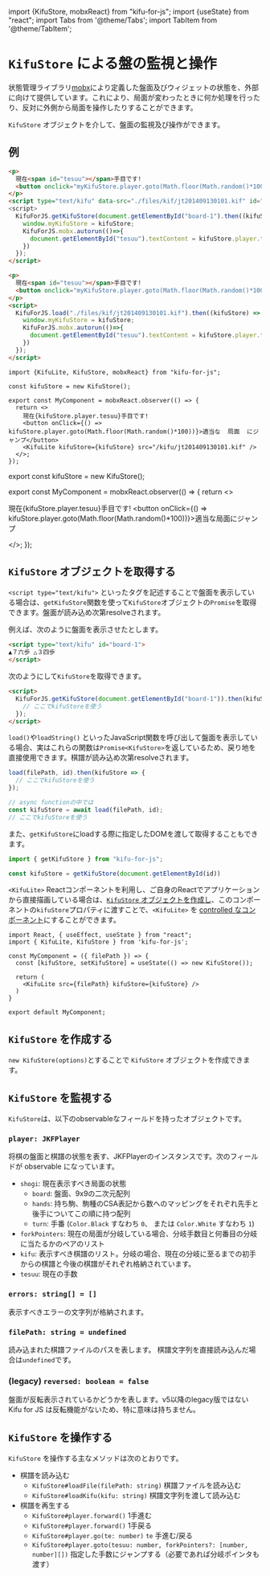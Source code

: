import {KifuStore, mobxReact} from "kifu-for-js";
import {useState} from "react";
import Tabs from '@theme/Tabs';
import TabItem from '@theme/TabItem';

# `KifuStore` による盤の監視と操作

状態管理ライブラリ[mobx](https://mobx.js.org)により定義した盤面及びウィジェットの状態を、外部に向けて提供しています。これにより、局面が変わったときに何か処理を行ったり、反対に外側から局面を操作したりすることができます。

`KifuStore` オブジェクトを介して、盤面の監視及び操作ができます。

## 例

<Tabs groupId="display-method">
  <TabItem value="markup" label="タグ方式" default>

```html
<p>
  現在<span id="tesuu"></span>手目です!
  <button onclick="myKifuStore.player.goto(Math.floor(Math.random()*100))">適当な局面にジャンプ</button>
</p>
<script type="text/kifu" data-src="./files/kif/jt201409130101.kif" id="board-1">
<script>
  KifuForJS.getKifuStore(document.getElementById("board-1").then((kifuStore) => {
    window.myKifuStore = kifuStore;
    KifuForJS.mobx.autorun(()=>{
      document.getElementById("tesuu").textContent = kifuStore.player.tesuu;
    })
  });
</script>
```

  </TabItem>
  <TabItem value="javascript" label="JavaScript関数方式">

```html
<p>
  現在<span id="tesuu"></span>手目です!
  <button onclick="myKifuStore.player.goto(Math.floor(Math.random()*100))">適当な局面にジャンプ</button>
</p>
<script>
  KifuForJS.load("./files/kif/jt201409130101.kif").then((kifuStore) => {
    window.myKifuStore = kifuStore;
    KifuForJS.mobx.autorun(()=>{
      document.getElementById("tesuu").textContent = kifuStore.player.tesuu;
    })
  });
</script>
```

  </TabItem>
  <TabItem value="react" label="Reactコンポーネント方式">

```tsx
import {KifuLite, KifuStore, mobxReact} from "kifu-for-js";

const kifuStore = new KifuStore();

export const MyComponent = mobxReact.observer(() => {
  return <>
    現在{kifuStore.player.tesuu}手目です!
    <button onClick={() => kifuStore.player.goto(Math.floor(Math.random()*100))}>適当な  局面  にジャンプ</button>
    <KifuLite kifuStore={kifuStore} src="/kifu/jt201409130101.kif" />
  </>;
});
```

  </TabItem>
</Tabs>

export const kifuStore = new KifuStore();

export const MyComponent = mobxReact.observer(() => {
  return <>
    <p>現在{kifuStore.player.tesuu}手目です!
    <button onClick={() => kifuStore.player.goto(Math.floor(Math.random()*100))}>適当な局面にジャンプ</button></p>
    <KifuLite kifuStore={kifuStore} src="/kifu/jt201409130101.kif" />
  </>;
});

<MyComponent />

## `KifuStore` オブジェクトを取得する

<Tabs groupId="display-method">
  <TabItem value="markup" label="タグ方式" default>

`<script type="text/kifu">` といったタグを記述することで盤面を表示している場合は、`getKifuStore`関数を使って`KifuStore`オブジェクトの`Promise`を取得できます。盤面が読み込め次第resolveされます。

例えば、次のように盤面を表示させたとします。

```html
<script type="text/kifu" id="board-1">
▲７六歩 △３四歩
</script>
```

次のようにして`KifuStore`を取得できます。

```html
<script>
  KifuForJS.getKifuStore(document.getElementById("board-1")).then(kifuStore => {
    // ここでkifuStoreを使う
  });
</script>
```

  </TabItem>
  <TabItem value="javascript" label="JavaScript関数方式">

`load()`や`loadString()` といったJavaScript関数を呼び出して盤面を表示している場合、実はこれらの関数は`Promise<KifuStore>`を返しているため、戻り地を直接使用できます。棋譜が読み込め次第resolveされます。

```ts
load(filePath, id).then(kifuStore => {
  // ここでkifuStoreを使う
});

// async functionの中では
const kifuStore = await load(filePath, id);
// ここでkifuStoreを使う
```

また、`getKifuStore`にloadする際に指定したDOMを渡して取得することもできます。

```ts
import { getKifuStore } from "kifu-for-js";

const kifuStore = getKifuStore(document.getElementById(id))
```

  </TabItem>
  <TabItem value="react" label="Reactコンポーネント方式">

`<KifuLite>` Reactコンポーネントを利用し、ご自身のReactでアプリケーションから直接描画している場合は、[`KifuStore` オブジェクトを作成し](#kifustore-を作成する)、このコンポーネントの`kifuStore`プロパティに渡すことで、`<KifuLite>` を [controlled なコンポーネント](https://react.dev/learn/sharing-state-between-components#controlled-and-uncontrolled-components)にすることができます。

```tsx title="MyComponent.tsx"
import React, { useEffect, useState } from "react";
import { KifuLite, KifuStore } from 'kifu-for-js';

const MyComponent = ({ filePath }) => {
  const [kifuStore, setKifuStore] = useState(() => new KifuStore());
  
  return (
    <KifuLite src={filePath} kifuStore={kifuStore} />
  )
}

export default MyComponent;
```

  </TabItem>
</Tabs>

## `KifuStore` を作成する

`new KifuStore(options)`とすることで `KifuStore` オブジェクトを作成できます。

## `KifuStore` を監視する

`KifuStore`は、以下のobservableなフィールドを持ったオブジェクトです。

### `player: JKFPlayer`

将棋の盤面と棋譜の状態を表す、JKFPlayerのインスタンスです。次のフィールドが observable になっています。

* `shogi`: 現在表示すべき局面の状態
    * `board`: 盤面、9x9の二次元配列
    * `hands`: 持ち駒、駒種のCSA表記から数へのマッピングをそれぞれ先手と後手についてこの順に持つ配列
    * `turn`: 手番 (`Color.Black` すなわち `0`、 または `Color.White` すなわち `1`)
* `forkPointers`: 現在の局面が分岐している場合、分岐手数目と何番目の分岐に当たるかのペアのリスト
* `kifu`: 表示すべき棋譜のリスト。分岐の場合、現在の分岐に至るまでの初手からの棋譜と今後の棋譜がそれぞれ格納されています。
* `tesuu`: 現在の手数

### `errors: string[] = []`

表示すべきエラーの文字列が格納されます。

### `filePath: string = undefined`

読み込まれた棋譜ファイルのパスを表します。 棋譜文字列を直接読み込んだ場合は`undefined`です。

### (legacy) `reversed: boolean = false`

盤面が反転表示されているかどうかを表します。v5以降のlegacy版ではない Kifu for JS は反転機能がないため、特に意味は持ちません。

## `KifuStore` を操作する

`KifuStore` を操作する主なメソッドは次のとおりです。

* 棋譜を読み込む
  * `KifuStore#loadFile(filePath: string)` 棋譜ファイルを読み込む
  * `KifuStore#loadKifu(kifu: string)` 棋譜文字列を渡して読み込む
* 棋譜を再生する
  * `KifuStore#player.forward()` 1手進む
  * `KifuStore#player.forward()` 1手戻る
  * `KifuStore#player.go(te: number)` `te` 手進む/戻る
  * `KifuStore#player.goto(tesuu: number, forkPointers?: [number, number][])` 指定した手数にジャンプする（必要であれば分岐ポインタも渡す）
